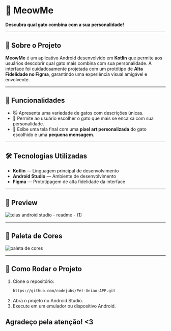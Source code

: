 # 🐾 MeowMe

**Descubra qual gato combina com a sua personalidade!**

---

## 📱 Sobre o Projeto

**MeowMe** 
é um aplicativo Android desenvolvido em **Kotlin** que permite aos usuários descobrir qual gato mais combina com sua personalidade. A interface foi cuidadosamente projetada com um protótipo de **Alta Fidelidade no Figma**, garantindo uma experiência visual amigável e envolvente.

---

## 🎯 Funcionalidades

- 🐱 Apresenta uma variedade de gatos com descrições únicas.
- 💬 Permite ao usuário escolher o gato que mais se encaixa com sua personalidade.
- 🎨 Exibe uma tela final com uma **pixel art personalizada** do gato escolhido e uma **pequena mensagem**.

---

## 🛠 Tecnologias Utilizadas

- **Kotlin** — Linguagem principal de desenvolvimento
- **Android Studio** — Ambiente de desenvolvimento
- **Figma** — Prototipagem de alta fidelidade da interface

---

## 📸 Preview

![telas android studio - readme - (1)](https://github.com/user-attachments/assets/e357fd49-5489-4b06-8a39-0dbdb840c215)

---

## 🎨 Paleta de Cores

![paleta de cores](https://github.com/user-attachments/assets/d9f25b9e-e410-4b12-a533-9d183d760a08)

---

## 🚀 Como Rodar o Projeto

1. Clone o repositório:
   ```bash
   https://github.com/codejubs/Pet-Uniao-APP.git
   ```
2. Abra o projeto no Android Studio.
3. Execute em um emulador ou dispositivo Android.

## Agradeço pela atenção! <3
   
